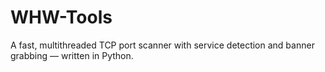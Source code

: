 # WHW-Tools
A fast, multithreaded TCP port scanner with service detection and banner grabbing — written in Python.
